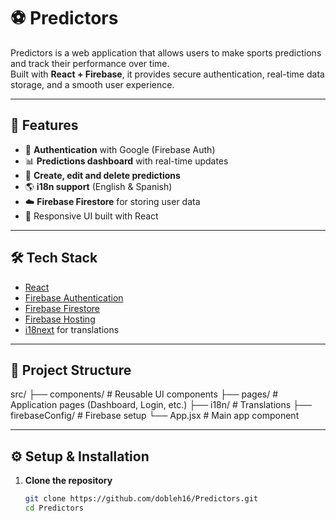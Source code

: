 # ⚽ Predictors

Predictors is a web application that allows users to make sports predictions and track their performance over time.  
Built with **React + Firebase**, it provides secure authentication, real-time data storage, and a smooth user experience.

---

## 🚀 Features
- 🔐 **Authentication** with Google (Firebase Auth)
- 📊 **Predictions dashboard** with real-time updates
- 📝 **Create, edit and delete predictions**
- 🌎 **i18n support** (English & Spanish)
- ☁️ **Firebase Firestore** for storing user data
- 🎨 Responsive UI built with React

---

## 🛠️ Tech Stack
- [React](https://react.dev/)
- [Firebase Authentication](https://firebase.google.com/docs/auth)
- [Firebase Firestore](https://firebase.google.com/docs/firestore)
- [Firebase Hosting](https://firebase.google.com/docs/hosting)
- [i18next](https://react.i18next.com/) for translations

---

## 📂 Project Structure
src/
├── components/ # Reusable UI components
├── pages/ # Application pages (Dashboard, Login, etc.)
├── i18n/ # Translations
├── firebaseConfig/ # Firebase setup
└── App.jsx # Main app component


---

## ⚙️ Setup & Installation

1. **Clone the repository**
   ```bash
   git clone https://github.com/dobleh16/Predictors.git
   cd Predictors
